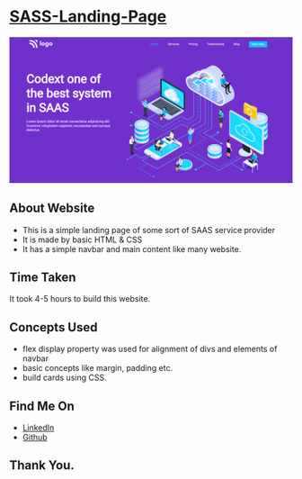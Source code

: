 # [SASS-Landing-Page](https://sass-landing-page-13th.netlify.app)


![Screenshot](Screenshot.png)

## About Website

 - This is a simple landing page of some sort of SAAS service provider
 - It is made by basic HTML & CSS
 - It has a simple navbar and main content like many website.

## Time Taken

It took 4-5 hours to build this website.

## Concepts Used

 - flex display property was used for alignment of divs and elements of navbar
 - basic concepts like margin, padding etc.
 - build cards using CSS.

## Find Me On

 - [LinkedIn](https://www.linkedin.com/in/varun-g-65282489)
 - [Github](https://github.com/varung735)

## Thank You.

